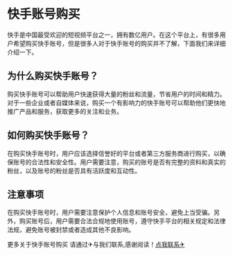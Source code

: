 # 快手账号购买

快手是中国最受欢迎的短视频平台之一，拥有数亿用户。在这个平台上，有很多用户希望购买快手账号，但是很多人对于快手账号的购买并不了解，下面我们来详细介绍一下。

## 为什么购买快手账号？

购买快手账号可以帮助用户快速获得大量的粉丝和流量，节省用户的时间和精力。对于一些企业或者自媒体来说，购买一个有影响力的快手账号可以帮助他们更快地推广产品和服务，获取更多的关注和业务。

## 如何购买快手账号？

在购买快手账号时，用户应该选择信誉好的平台或者第三方服务商进行购买，以确保账号的合法性和安全性。用户需要注意，购买的账号是否有完整的资料和真实的粉丝，以及账号的粉丝是否具有活跃度和互动性。

## 注意事项

在购买快手账号时，用户需要注意保护个人信息和账号安全，避免上当受骗。另外，购买账号后，用户需要合法合规地使用账号，遵守快手平台的相关规定和法律法规，避免账号被封禁或者造成其他不良影响。

更多关于快手账号购买 请通过✈与我们联系,感谢阅读！[点我联系✈](https://mail.G208.com)